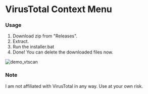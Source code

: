 # VirusTotal Context Menu
### Usage
1. Download zip from "Releases".
2. Extract.
3. Run the installer.bat
4. Done! You can delete the downloaded files now.




![demo_vtscan](https://github.com/user-attachments/assets/0b534ae0-8dfc-438d-8973-5f3e487ed884)




### Note
I am not affiliated with VirusTotal in any way. Use at your own risk.
